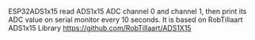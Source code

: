 ESP32ADS1x15 read ADS1x15 ADC channel 0 and channel 1, then print its ADC value on serial monitor every 10 seconds.
It is based on RobTillaart ADS1x15 Library https://github.com/RobTillaart/ADS1X15
